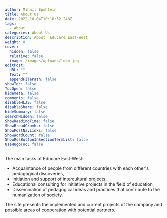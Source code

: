 ```yaml
---
author: Mihail Epshtein
title: About Us
date: 2022-10-04T10:18:32.248Z
tags:
  - About
categories: About Us
description: About  Educare East-West
weight: 0
cover:
  hidden: false
  relative: false
  image: /images/uploads/logo.jpg
editPost:
  URL: ""
  Text: ""
  appendFilePath: false
showToc: false
TocOpen: false
hidemeta: false
comments: false
disableHLJS: false
disableShare: false
hideSummary: false
searchHidden: false
ShowReadingTime: false
ShowBreadCrumbs: false
ShowPostNavLinks: false
ShowWordCount: false
ShowRssButtonInSectionTermList: false
UseHugoToc: false
---
```

The main tasks of Educare East-West:

* Acquaintance of people from different countries with each other's pedagogical discoveries,
* Initiation and support of intercultural projects,
* Educational consulting for initiative projects in the field of education,
* Dissemination of pedagogical ideas and practices that contribute to the humanization of society.



The site presents the implemented and current projects of the company and possible areas of cooperation with potential partners.